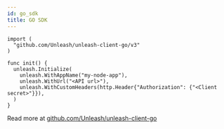 ```yaml
---
id: go_sdk
title: GO SDK
---
```



```golang
import (
  "github.com/Unleash/unleash-client-go/v3"
)
    
func init() {
  unleash.Initialize(
    unleash.WithAppName("my-node-app"),
    unleash.WithUrl("<API url>"),
    unleash.WithCustomHeaders(http.Header{"Authorization": {"<Client secret>"}}),
  )
}
```
Read more at [github.com/Unleash/unleash-client-go](https://github.com/Unleash/unleash-client-go)
